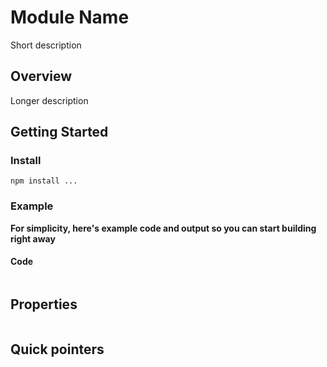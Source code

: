 # Module Name

Short description

## Overview

Longer description

## Getting Started

### Install

`npm install ...`

### Example

**For simplicity, here's example code and output so you can start building right away**

#### Code

```

```

## Properties

```

```

## Quick pointers
